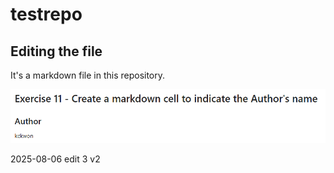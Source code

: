 # testrepo

## Editing the file

It's a markdown file in this repository.

![Markdown Test Image](11-authordetails.PNG "Test Image")

2025-08-06 edit 3 v2